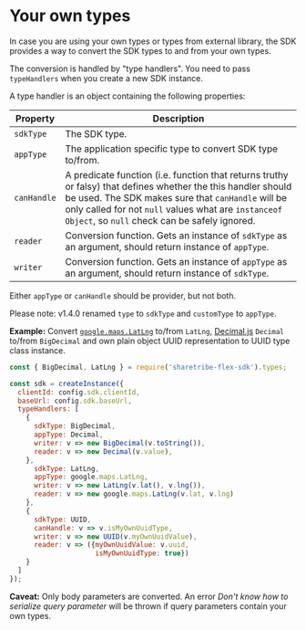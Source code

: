 # Your own types

In case you are using your own types or types from external library,
the SDK provides a way to convert the SDK types to and from your own
types.

The conversion is handled by "type handlers". You need to pass
`typeHandlers` when you create a new SDK instance.

A type handler is an object containing the following properties:

| Property | Description |
| -------- | ----------- |
| `sdkType` | The SDK type. |
| `appType` | The application specific type to convert SDK type to/from. |
| `canHandle` | A predicate function (i.e. function that returns truthy or falsy) that defines whether the this handler should be used. The SDK makes sure that `canHandle` will be only called for not `null` values what are `instanceof Object`, so `null` check can be safely ignored.|
| `reader` | Conversion function. Gets an instance of `sdkType` as an argument, should return instance of `appType`. |
| `writer` | Conversion function. Gets an instance of `appType` as an argument, should return instance of `sdkType`. |

Either `appType` or `canHandle` should be provider, but not both.

Please note: v1.4.0 renamed `type` to `sdkType` and `customType` to `appType`.

**Example:** Convert
[`google.maps.LatLng`](https://developers.google.com/maps/documentation/javascript/reference/3/#LatLng)
to/from `LatLng`, [Decimal.js](https://github.com/MikeMcl/decimal.js/)
`Decimal` to/from `BigDecimal` and own plain object UUID
representation to UUID type class instance.

```js
const { BigDecimal, LatLng } = require('sharetribe-flex-sdk').types;

const sdk = createInstance({
  clientId: config.sdk.clientId,
  baseUrl: config.sdk.baseUrl,
  typeHandlers: [
    {
      sdkType: BigDecimal,
      appType: Decimal,
      writer: v => new BigDecimal(v.toString()),
      reader: v => new Decimal(v.value),
    },
      sdkType: LatLng,
      appType: google.maps.LatLng,
      writer: v => new LatLng(v.lat(), v.lng()),
      reader: v => new google.maps.LatLng(v.lat, v.lng)
    },
    {
      sdkType: UUID,
      canHandle: v => v.isMyOwnUuidType,
      writer: v => new UUID(v.myOwnUuidValue),
      reader: v => ({myOwnUuidValue: v.uuid,
                     isMyOwnUuidType: true})
    }
  ]
});
```

**Caveat:** Only body parameters are converted. An error *Don't know
how to serialize query parameter* will be thrown if query parameters
contain your own types.
